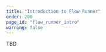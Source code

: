```yaml
---
title: "Introduction to Flow Runner"
order: 200
page_id: "flow_runner_intro"
warning: false
---
```


TBD
